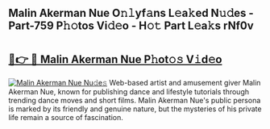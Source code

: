## Malin Akerman Nue O𝚗𝚕yf𝚊ns L𝚎a𝚔ed N𝚞𝚍es - Part-759 P𝚑𝚘tos Vi𝚍𝚎o - H𝚘𝚝 Part L𝚎a𝚔s rNf0v

# <h2><a href="http://kf3082v.oniu.top/?m=Malin+Akerman+Nue">🔗👉 🔴 Malin Akerman Nue P𝚑ot𝚘𝚜 V𝚒d𝚎o</a></h2>

[![Malin Akerman Nue Nu𝚍e𝚜](https://i.imgur.com/0qMVB7G.gif)](http://kf3082v.oniu.top/?m=Malin+Akerman+Nue)
Web-based artist and amusement giver Malin Akerman Nue, known for publishing dance and lifestyle tutorials through trending dance moves and short films. Malin Akerman Nue's public persona is marked by its friendly and genuine nature, but the mysteries of his private life remain a source of fascination.  
